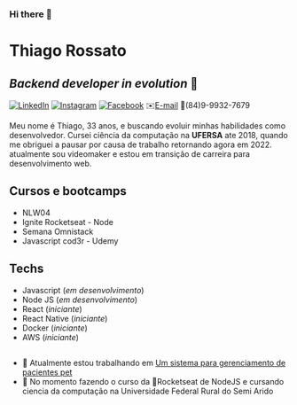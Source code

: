 ### Hi there 👋

# Thiago Rossato
## _Backend developer in evolution_ :rocket:

[![LinkedIn](https://img.shields.io/badge/-LinkedIn-blue?logo=Linkedin&logoColor=white)](https://www.linkedin.com/in/thiago-rossato-1410a475/)
[![Instagram](https://img.shields.io/badge/-Instagram-C13584?labelColor=C13584&logo=instagram&logoColor=white)](https://www.instagram.com/thiago_rossato/)
[![Facebook](https://img.shields.io/badge/-Facebook-blue?logo=Facebook&logoColor=white)](https://www.facebook.com/thiago.rossat/)
✉️[E-mail](mailto:thiago.rossato.tr@gmail.com)
📱(84)9-9932-7679


Meu nome é Thiago, 33 anos, e buscando evoluir minhas habilidades como desenvolvedor.
Cursei ciência da computação na __UFERSA__ ate 2018, quando me obriguei a pausar por causa de trabalho retornando agora em 2022. atualmente sou videomaker e estou em transição de carreira para desenvolvimento web.

## Cursos e bootcamps

- NLW04
- Ignite Rocketseat - Node
- Semana Omnistack
- Javascript cod3r - Udemy

## Techs

- Javascript (_em desenvolvimento_)
- Node JS (_em desenvolvimento_)
- React (_iniciante_)
- React Native (_iniciante_)
- Docker (_iniciante_)
- AWS (_iniciante_)

##  

- 🔭 Atualmente estou trabalhando em <a href=https://github.com/thiagohenriquerossato/sistema_para_gerenciamento_de_pacientes>Um sistema para gerenciamento de pacientes pet</a>
- 🌱 No momento fazendo o curso da 🚀Rocketseat de NodeJS e cursando ciencia da computação na Universidade Federal Rural do Semi Arido

<!--[![Github](https://img.shields.io/badge/-Github-000?logo=Github&logoColor=white)](https://github.com/code36u4r60)
- - <a href="https://www.linkedin.com/in/thiago-rossato-1410a475/"><img src="https://www.svgrepo.com/show/70809/linkedin.svg" width="24" heigth="24"></a>
- - <a href="https://www.instagram.com/thiago_rossato/"><img src="https://www.svgrepo.com/show/157806/instagram.svg" width="24" heigth="24"></a>-->





